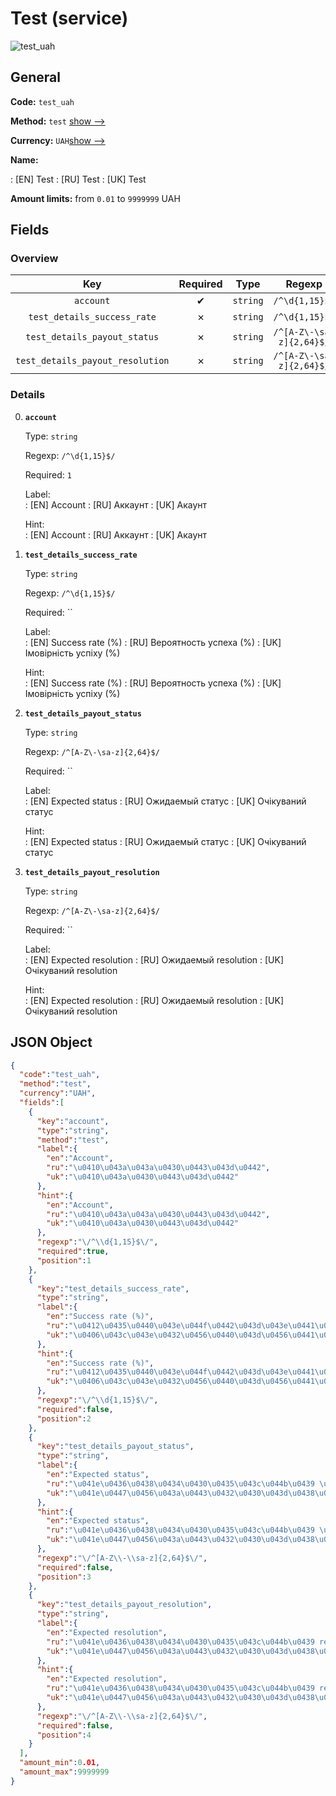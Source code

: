 
# Test (service) 
![test_uah](https://static.openfintech.io/payout_methods/test_uah/logo.svg?w=400&c=v0.59.26#w24)  

## General 
 
**Code:** `test_uah` 
 
**Method:** `test` 
[show -->](#) 
 
**Currency:** `UAH`[show -->](#) 
 
**Name:** 
 
:	[EN] Test 
:	[RU] Test 
:	[UK] Test 
 
**Amount limits:** from `0.01` to `9999999` UAH 

## Fields 

### Overview 

|Key|Required|Type|Regexp| 
|:---:|:---:|:---:|:---:| 
|`account`|✔|`string`|`/^\d{1,15}$/`| 
|`test_details_success_rate`|✗|`string`|`/^\d{1,15}$/`| 
|`test_details_payout_status`|✗|`string`|`/^[A-Z\-\sa-z]{2,64}$/`| 
|`test_details_payout_resolution`|✗|`string`|`/^[A-Z\-\sa-z]{2,64}$/`| 
 

### Details 
 
0. **`account`** 
 
	Type: `string` 
 
	Regexp: `/^\d{1,15}$/` 
 
	Required: `1` 
 
	Label:  
	: [EN] Account 
	: [RU] Аккаунт 
	: [UK] Акаунт 
 
	Hint:  
	: [EN] Account 
	: [RU] Аккаунт 
	: [UK] Акаунт 
 
1. **`test_details_success_rate`** 
 
	Type: `string` 
 
	Regexp: `/^\d{1,15}$/` 
 
	Required: `` 
 
	Label:  
	: [EN] Success rate (%) 
	: [RU] Вероятность успеха (%) 
	: [UK] Імовірність успіху (%) 
 
	Hint:  
	: [EN] Success rate (%) 
	: [RU] Вероятность успеха (%) 
	: [UK] Імовірність успіху (%) 
 
2. **`test_details_payout_status`** 
 
	Type: `string` 
 
	Regexp: `/^[A-Z\-\sa-z]{2,64}$/` 
 
	Required: `` 
 
	Label:  
	: [EN] Expected status 
	: [RU] Ожидаемый статус 
	: [UK] Очікуваний статус 
 
	Hint:  
	: [EN] Expected status 
	: [RU] Ожидаемый статус 
	: [UK] Очікуваний статус 
 
3. **`test_details_payout_resolution`** 
 
	Type: `string` 
 
	Regexp: `/^[A-Z\-\sa-z]{2,64}$/` 
 
	Required: `` 
 
	Label:  
	: [EN] Expected resolution 
	: [RU] Ожидаемый resolution 
	: [UK] Очікуваний resolution 
 
	Hint:  
	: [EN] Expected resolution 
	: [RU] Ожидаемый resolution 
	: [UK] Очікуваний resolution 
 

## JSON Object 

```json
{
  "code":"test_uah",
  "method":"test",
  "currency":"UAH",
  "fields":[
    {
      "key":"account",
      "type":"string",
      "method":"test",
      "label":{
        "en":"Account",
        "ru":"\u0410\u043a\u043a\u0430\u0443\u043d\u0442",
        "uk":"\u0410\u043a\u0430\u0443\u043d\u0442"
      },
      "hint":{
        "en":"Account",
        "ru":"\u0410\u043a\u043a\u0430\u0443\u043d\u0442",
        "uk":"\u0410\u043a\u0430\u0443\u043d\u0442"
      },
      "regexp":"\/^\\d{1,15}$\/",
      "required":true,
      "position":1
    },
    {
      "key":"test_details_success_rate",
      "type":"string",
      "label":{
        "en":"Success rate (%)",
        "ru":"\u0412\u0435\u0440\u043e\u044f\u0442\u043d\u043e\u0441\u0442\u044c \u0443\u0441\u043f\u0435\u0445\u0430 (%)",
        "uk":"\u0406\u043c\u043e\u0432\u0456\u0440\u043d\u0456\u0441\u0442\u044c \u0443\u0441\u043f\u0456\u0445\u0443 (%)"
      },
      "hint":{
        "en":"Success rate (%)",
        "ru":"\u0412\u0435\u0440\u043e\u044f\u0442\u043d\u043e\u0441\u0442\u044c \u0443\u0441\u043f\u0435\u0445\u0430 (%)",
        "uk":"\u0406\u043c\u043e\u0432\u0456\u0440\u043d\u0456\u0441\u0442\u044c \u0443\u0441\u043f\u0456\u0445\u0443 (%)"
      },
      "regexp":"\/^\\d{1,15}$\/",
      "required":false,
      "position":2
    },
    {
      "key":"test_details_payout_status",
      "type":"string",
      "label":{
        "en":"Expected status",
        "ru":"\u041e\u0436\u0438\u0434\u0430\u0435\u043c\u044b\u0439 \u0441\u0442\u0430\u0442\u0443\u0441",
        "uk":"\u041e\u0447\u0456\u043a\u0443\u0432\u0430\u043d\u0438\u0439 \u0441\u0442\u0430\u0442\u0443\u0441"
      },
      "hint":{
        "en":"Expected status",
        "ru":"\u041e\u0436\u0438\u0434\u0430\u0435\u043c\u044b\u0439 \u0441\u0442\u0430\u0442\u0443\u0441",
        "uk":"\u041e\u0447\u0456\u043a\u0443\u0432\u0430\u043d\u0438\u0439 \u0441\u0442\u0430\u0442\u0443\u0441"
      },
      "regexp":"\/^[A-Z\\-\\sa-z]{2,64}$\/",
      "required":false,
      "position":3
    },
    {
      "key":"test_details_payout_resolution",
      "type":"string",
      "label":{
        "en":"Expected resolution",
        "ru":"\u041e\u0436\u0438\u0434\u0430\u0435\u043c\u044b\u0439 resolution",
        "uk":"\u041e\u0447\u0456\u043a\u0443\u0432\u0430\u043d\u0438\u0439 resolution"
      },
      "hint":{
        "en":"Expected resolution",
        "ru":"\u041e\u0436\u0438\u0434\u0430\u0435\u043c\u044b\u0439 resolution",
        "uk":"\u041e\u0447\u0456\u043a\u0443\u0432\u0430\u043d\u0438\u0439 resolution"
      },
      "regexp":"\/^[A-Z\\-\\sa-z]{2,64}$\/",
      "required":false,
      "position":4
    }
  ],
  "amount_min":0.01,
  "amount_max":9999999
}
```  
